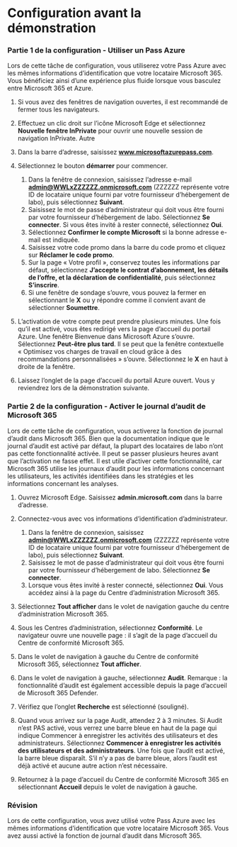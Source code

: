 ﻿---
Pre-Demo Setup:
    title: 'Configuration de la démonstration'
---

# Configuration avant la démonstration

### Partie 1 de la configuration - Utiliser un Pass Azure
Lors de cette tâche de configuration, vous utiliserez votre Pass Azure avec les mêmes informations d’identification que votre locataire Microsoft 365.  Vous bénéficiez ainsi d’une expérience plus fluide lorsque vous basculez entre Microsoft 365 et Azure.

1. Si vous avez des fenêtres de navigation ouvertes, il est recommandé de fermer tous les navigateurs.

1. Effectuez un clic droit sur l’icône Microsoft Edge et sélectionnez **Nouvelle fenêtre InPrivate** pour ouvrir une nouvelle session de navigation InPrivate. Autre 

1. Dans la barre d’adresse, saisissez **www.microsoftazurepass.com**.  

1. Sélectionnez le bouton **démarrer** pour commencer.

    1. Dans la fenêtre de connexion, saisissez l’adresse e-mail **admin@WWLxZZZZZZ.onmicrosoft.com** (ZZZZZZ représente votre ID de locataire unique fourni par votre fournisseur d’hébergement de labo), puis sélectionnez **Suivant**.
    1. Saisissez le mot de passe d’administrateur qui doit vous être fourni par votre fournisseur d’hébergement de labo. Sélectionnez **Se connecter**. Si vous êtes invité à rester connecté, sélectionnez **Oui**.
    1. Sélectionnez **Confirmer le compte Microsoft** si la bonne adresse e-mail est indiquée.
    1. Saisissez votre code promo dans la barre du code promo et cliquez sur **Réclamer le code promo**.  
    1. Sur la page « Votre profil », conservez toutes les informations par défaut, sélectionnez **J’accepte le contrat d’abonnement, les détails de l’offre, et la déclaration de confidentialité**, puis sélectionnez **S’inscrire**.
    1. Si une fenêtre de sondage s’ouvre, vous pouvez la fermer en sélectionnant le **X** ou y répondre comme il convient avant de sélectionner **Soumettre**.

1. L’activation de votre compte peut prendre plusieurs minutes.  Une fois qu’il est activé, vous êtes redirigé vers la page d’accueil du portail Azure. Une fenêtre Bienvenue dans Microsoft Azure s’ouvre. Sélectionnez **Peut-être plus tard**. Il se peut que la fenêtre contextuelle « Optimisez vos charges de travail en cloud grâce à des recommandations personnalisées » s’ouvre. Sélectionnez le **X** en haut à droite de la fenêtre.

1. Laissez l’onglet de la page d’accueil du portail Azure ouvert. Vous y reviendrez lors de la démonstration suivante.

### Partie 2 de la configuration - Activer le journal d’audit de Microsoft 365
Lors de cette tâche de configuration, vous activerez la fonction de journal d’audit dans Microsoft 365.  Bien que la documentation indique que le journal d’audit est activé par défaut, la plupart des locataires de labo n’ont pas cette fonctionnalité activée. Il peut se passer plusieurs heures avant que l’activation ne fasse effet.  Il est utile d’activer cette fonctionnalité, car Microsoft 365 utilise les journaux d’audit pour les informations concernant les utilisateurs, les activités identifiées dans les stratégies et les informations concernant les analyses.

1. Ouvrez Microsoft Edge. Saisissez **admin.microsoft.com** dans la barre d’adresse.

1. Connectez-vous avec vos informations d’identification d’administrateur.
    1. Dans la fenêtre de connexion, saisissez **admin@WWLxZZZZZZ.onmicrosoft.com** (ZZZZZZ représente votre ID de locataire unique fourni par votre fournisseur d’hébergement de labo), puis sélectionnez **Suivant**.
    1. Saisissez le mot de passe d’administrateur qui doit vous être fourni par votre fournisseur d’hébergement de labo. Sélectionnez **Se connecter**.
    1. Lorsque vous êtes invité à rester connecté, sélectionnez **Oui**. Vous accédez ainsi à la page du Centre d’administration Microsoft 365.

1. Sélectionnez **Tout afficher** dans le volet de navigation gauche du centre d’administration Microsoft 365.

1. Sous les Centres d’administration, sélectionnez **Conformité**.  Le navigateur ouvre une nouvelle page : il s’agit de la page d’accueil du Centre de conformité Microsoft 365.  

1. Dans le volet de navigation à gauche du Centre de conformité Microsoft 365, sélectionnez **Tout afficher**.

1. Dans le volet de navigation à gauche, sélectionnez **Audit**.  Remarque : la fonctionnalité d’audit est également accessible depuis la page d’accueil de Microsoft 365 Defender.

1. Vérifiez que l’onglet **Recherche** est sélectionné (souligné).

1. Quand vous arrivez sur la page Audit, attendez 2 à 3 minutes.  Si Audit n’est PAS activé, vous verrez une barre bleue en haut de la page qui indique Commencer à enregistrer les activités des utilisateurs et des administrateurs.  Sélectionnez **Commencer à enregistrer les activités des utilisateurs et des administrateurs**.  Une fois que l’audit est activé, la barre bleue disparaît.  S’il n’y a pas de barre bleue, alors l’audit est déjà activé et aucune autre action n’est nécessaire.

1. Retournez à la page d’accueil du Centre de conformité Microsoft 365 en sélectionnant **Accueil** depuis le volet de navigation à gauche.

### Révision

Lors de cette configuration, vous avez utilisé votre Pass Azure avec les mêmes informations d’identification que votre locataire Microsoft 365.  Vous avez aussi activé la fonction de journal d’audit dans Microsoft 365.


